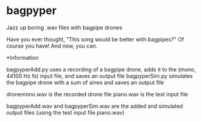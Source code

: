# bagpyper
Jazz up boring .wav files with bagpipe drones

Have you ever thought, "This song would be better with bagpipes?" Of course you have! And now, you can.

*Information

bagpyperAdd.py uses a recording of a bagpipe drone, adds it to the (mono, 44100 Hz fs) input file, and saves an output file
bagpyperSim.py simulates the bagpipe drone with a sum of sines and saves an output file

dronemono.wav is the recorded drone file
piano.wav is the test input file

bagpyperAdd.wav and bagpyperSim.wav are the added and simulated output files (using the test input file piano.wav)


